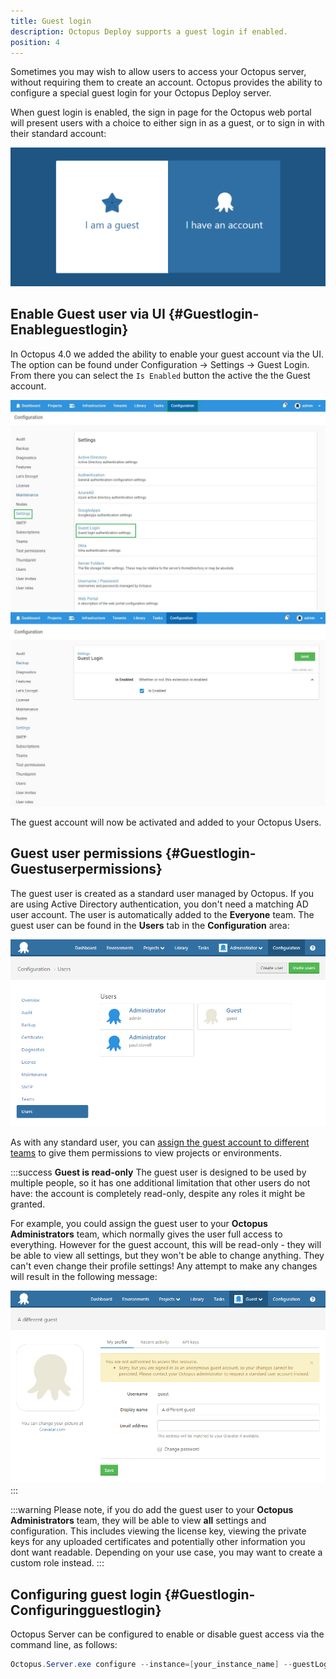 ```yaml
---
title: Guest login
description: Octopus Deploy supports a guest login if enabled.
position: 4
---
```


Sometimes you may wish to allow users to access your Octopus server, without requiring them to create an account. Octopus provides the ability to configure a special guest login for your Octopus Deploy server.

When guest login is enabled, the sign in page for the Octopus web portal will present users with a choice to either sign in as a guest, or to sign in with their standard account:

![](../../images/3048126/5865814.png "width=500")

## Enable Guest user via UI {#Guestlogin-Enableguestlogin}

In Octopus 4.0 we added the ability to enable your guest account via the UI. The option can be found under Configuration -> Settings -> Guest Login. From there you can select the `Is Enabled` button the active the the Guest account.

![](enableguests1.jpg "width=500")
![](enableguests2.jpg "width=500")

The guest account will now be activated and added to your Octopus Users.

## Guest user permissions {#Guestlogin-Guestuserpermissions}

The guest user is created as a standard user managed by Octopus. If you are using Active Directory authentication, you don't need a matching AD user account. The user is automatically added to the **Everyone** team. The guest user can be found in the **Users** tab in the **Configuration** area:

![](../../images/3048126/3277968.png "width=500")

As with any standard user, you can [assign the guest account to different teams](/docs/administration/managing-users-and-teams/index.md) to give them permissions to view projects or environments.

:::success
**Guest is read-only**
The guest user is designed to be used by multiple people, so it has one additional limitation that other users do not have: the account is completely read-only, despite any roles it might be granted.

For example, you could assign the guest user to your **Octopus Administrators** team, which normally gives the user full access to everything. However for the guest account, this will be read-only - they will be able to view all settings, but they won't be able to change anything. They can't even change their profile settings! Any attempt to make any changes will result in the following message:

![](../../images/3048126/3277967.png "width=500")
:::

:::warning
Please note, if you do add the guest user to your **Octopus Administrators** team, they will be able to view **all** settings and configuration. This includes viewing the license key, viewing the private keys for any uploaded certificates and potentially other information you dont want readable. Depending on your use case, you may want to create a custom role instead.
:::

## Configuring guest login {#Guestlogin-Configuringguestlogin}

Octopus Server can be configured to enable or disable guest access via the command line, as follows:

```powershell
Octopus.Server.exe configure --instance=[your_instance_name] --guestLoginEnabled=true
```
